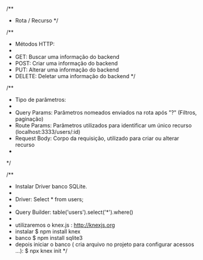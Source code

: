 
/**
 * Rota / Recurso
 */

/**
 * Métodos HTTP:
 * 
 * GET: Buscar uma informação do backend
 * POST: Criar uma informação do backend
 * PUT: Alterar uma informação do backend
 * DELETE: Deletar uma informação do backend
 */

 /**
  * Tipo de parâmetros:
  * 
  * Query Params: Parâmetros nomeados enviados na rota após "?" (Filtros, paginação)
  * Route Params: Parâmetros utilizados para identificar um único recurso (localhost:3333/users/:id)
  * Request Body: Corpo da requisição, utilizado para criar ou alterar recurso
  * 
  */

  /**
   * Instalar Driver banco SQLite.
   * 
   * Driver: Select * from users;
   * 
   * Query Builder: table('users').select('*').where()
   * 
   * utilizaremos o knex.js  : http://knexjs.org
   * instalar  $ npm install knex
   * banco     $ npm install sqlite3
   * depois iniciar o banco ( cria arquivo no projeto para configurar acessos ...): $ npx knex init
   */


